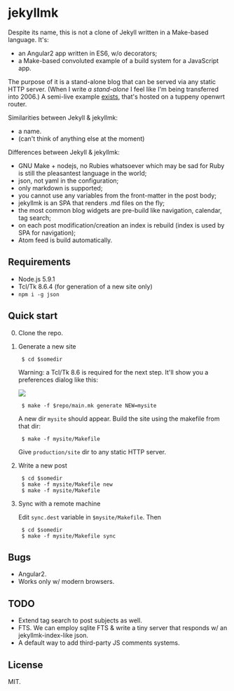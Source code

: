 # jekyllmk

Despite its name, this is not a clone of Jekyll written in a
Make-based language. It's:

* an Angular2 app written in ES6, w/o decorators;
* a Make-based convoluted example of a build system for a JavaScript
  app.

The purpose of it is a stand-alone blog that can be served via any
static HTTP server. (When I write _a stand-alone_ I feel like I'm
being transferred into 2006.) A semi-live example
[exists](http://biterror.tk/blog/), that's hosted on a tuppeny openwrt
router.

Similarities between Jekyll & jekyllmk:

* a name.
* (can't think of anything else at the moment)

Differences between Jekyll & jekyllmk:

* GNU Make + nodejs, no Rubies whatsoever which may be sad for Ruby is
  still the pleasantest language in the world;
* json, not yaml in the configuration;
* only markdown is supported;
* you cannot use any variables from the front-matter in the post body;
* jekyllmk is an SPA that renders .md files on the fly;
* the most common blog widgets are pre-build like navigation, calendar,
  tag search;
* on each post modification/creation an index is rebuild (index is
  used by SPA for navigation);
* Atom feed is build automatically.

## Requirements

* Node.js 5.9.1
* Tcl/Tk 8.6.4 (for generation of a new site only)
* `npm i -g json`


## Quick start

0. Clone the repo.

1. Generate a new site

		$ cd $somedir

	Warning: a Tcl/Tk 8.6 is required for the next step. It'll
	show you a preferences dialog like this:

	![](https://3.bp.blogspot.com/-JKdQSLTrSPo/VvhWoRMSRnI/AAAAAAAAAjU/avxpwIlDngwrT3zmYRcyTrDSXZV_sPiaQ/s1600/jekyllmk-options-gui.png)

		$ make -f $repo/main.mk generate NEW=mysite

	A new dir `mysite` should appear. Build the site using the
	makefile from that dir:

		$ make -f mysite/Makefile

	Give `production/site` dir to any static HTTP server.

2. Write a new post

		$ cd $somedir
		$ make -f mysite/Makefile new
		$ make -f mysite/Makefile

3. Sync with a remote machine

	Edit `sync.dest` variable in `$mysite/Makefile`. Then

		$ cd $somedir
		$ make -f mysite/Makefile sync


## Bugs

* Angular2.
* Works only w/ modern browsers.

## TODO

* Extend tag search to post subjects as well.
* FTS. We can employ sqlite FTS & write a tiny server that responds w/
  an jekyllmk-index-like json.
* A default way to add third-party JS comments systems.

## License

MIT.
